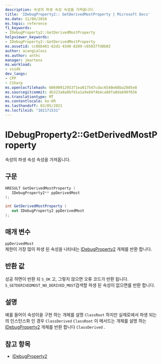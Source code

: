 ```yaml
---
description: 속성의 파생 속성 속성을 가져옵니다.
title: 'IDebugProperty2:: GetDerivedMostProperty | Microsoft Docs'
ms.date: 11/04/2016
ms.topic: reference
f1_keywords:
- IDebugProperty2::GetDerivedMostProperty
helpviewer_keywords:
- IDebugProperty2::GetDerivedMostProperty
ms.assetid: cc86b461-62d1-4340-8209-c65037fd8b02
author: acangialosi
ms.author: anthc
manager: jmartens
ms.workload:
- vssdk
dev_langs:
- CPP
- CSharp
ms.openlocfilehash: 6069091295371ea017547cdac6540e68ba2885e8
ms.sourcegitcommit: 4b323a8a8bfd1a1a9e84f4b4ca88fa8da690f656
ms.translationtype: MT
ms.contentlocale: ko-KR
ms.lasthandoff: 03/05/2021
ms.locfileid: "102171531"
---
```

# <a name="idebugproperty2getderivedmostproperty"></a>IDebugProperty2::GetDerivedMostProperty
속성의 파생 속성 속성을 가져옵니다.

## <a name="syntax"></a>구문

```cpp
HRESULT GetDerivedMostProperty ( 
   IDebugProperty2** ppDerivedMost
);
```

```csharp
int GetDerivedMostProperty ( 
   out IDebugProperty2 ppDerivedMost
);
```

## <a name="parameters"></a>매개 변수
`ppDerivedMost`\
제한이 가장 많이 파생 된 속성을 나타내는 [IDebugProperty2](../../../extensibility/debugger/reference/idebugproperty2.md) 개체를 반환 합니다.

## <a name="return-value"></a>반환 값
 성공 하면이 반환 되 `S_OK` 고, 그렇지 않으면 오류 코드가 반환 됩니다. `S_GETDERIVEDMOST_NO_DERIVED_MOST`검색할 파생 된 속성이 없으면를 반환 합니다.

## <a name="remarks"></a>설명
 예를 들어이 속성이을 구현 하는 개체를 설명 `ClassRoot` 하지만 실제로에서 파생 되는의 인스턴스화 인 경우 `ClassDerived` `ClassRoot` 이 메서드는 개체를 설명 하는 [IDebugProperty2](../../../extensibility/debugger/reference/idebugproperty2.md) 개체를 반환 합니다 `ClassDerived` .

## <a name="see-also"></a>참고 항목
- [IDebugProperty2](../../../extensibility/debugger/reference/idebugproperty2.md)

